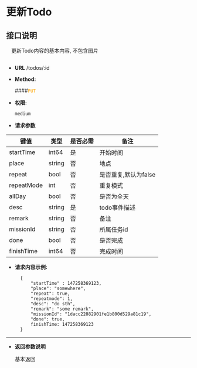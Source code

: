 # 更新Todo

## 接口说明

　更新Todo内容的基本内容, 不包含图片

## 


* **URL**
        /todos/:id
        

* **Method:**
  
  ####<font color=orange>`PUT`</font>

* **权限:**

  `medium`

*  **请求参数**

**键值** | **类型** | **是否必需** | **备注**
---------|----------|--------------|---------
startTime|int64|是|开始时间
place|string|否|地点
repeat|bool|否|是否重复,默认为false
repeatMode|int|否|重复模式
allDay|bool|否|是否为全天
desc|string|是|todo事件描述
remark|string|否|备注
missionId|string|否|所属任务id
done|bool|否|是否完成
finishTime|int64|否|完成时间

* **请求内容示例:**


        { 
            "startTime" : 147258369123,
            "place": "somewhere",
            "repeat": true,
            "repeatmode": 1,
            "desc": "do sth",
            "remark": "some remark",
            "missionId": "1dacc22882901fe1b800d529a81c19",
            "done": true,
            finishTime: 147258369123
        }
--- 
*  **返回参数说明**

    基本返回
